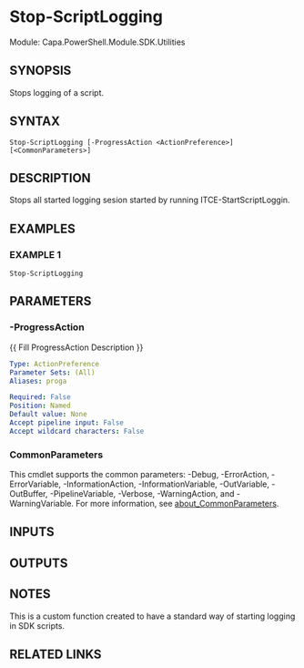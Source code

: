 # Stop-ScriptLogging

Module: Capa.PowerShell.Module.SDK.Utilities

## SYNOPSIS
Stops logging of a script.

## SYNTAX

```
Stop-ScriptLogging [-ProgressAction <ActionPreference>] [<CommonParameters>]
```

## DESCRIPTION
Stops all started logging sesion started by running ITCE-StartScriptLoggin.

## EXAMPLES

### EXAMPLE 1
```
Stop-ScriptLogging
```

## PARAMETERS

### -ProgressAction
{{ Fill ProgressAction Description }}

```yaml
Type: ActionPreference
Parameter Sets: (All)
Aliases: proga

Required: False
Position: Named
Default value: None
Accept pipeline input: False
Accept wildcard characters: False
```

### CommonParameters
This cmdlet supports the common parameters: -Debug, -ErrorAction, -ErrorVariable, -InformationAction, -InformationVariable, -OutVariable, -OutBuffer, -PipelineVariable, -Verbose, -WarningAction, and -WarningVariable. For more information, see [about_CommonParameters](http://go.microsoft.com/fwlink/?LinkID=113216).

## INPUTS

## OUTPUTS

## NOTES
This is a custom function created to have a standard way of starting logging in SDK scripts.

## RELATED LINKS
